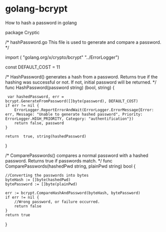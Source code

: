 # golang-bcrypt
How to hash a password in golang

package Cryptic

  /*
    hashPassword.go
    This file is used to generate and compare a password.
   */

  import (
    "golang.org/x/crypto/bcrypt"
    "../ErrorLogger")

  const DEFAULT_COST = 11

  /*
    HashPassword() generates a hash from a password.
    Returns true if the hashing was successful or not. If not, initial password will be returned.
   */
  func HashPassword(password string) (bool, string) {

	 var hashedPassword, err = bcrypt.GenerateFromPassword([]byte(password), DEFAULT_COST)
	if err != nil {
		ErrorLogger.ReportErrorAndWait(ErrorLogger.ErrorMessage{Error: err, Message: "Unable to generate hashed password", Priority: ErrorLogger.HIGH_PRIORITY, Category: "authentification"})
		return false, password
	}

	return  true, string(hashedPassword)
}


  /*
    ComparePasswords() compares a normal password with a hashed password.
    Returns true if passwords match.
   */
  func ComparePasswords(hashedPwd string, plainPwd string) bool {


	//Converting the passwords into bytes
	byteHash := []byte(hashedPwd)
	bytePassword := []byte(plainPwd)

	err := bcrypt.CompareHashAndPassword(byteHash, bytePassword)
	if err != nil {
		//Wrong password, or failure occurred.
		return false
	}
    return true
  }
